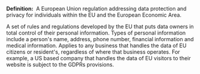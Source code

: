 **Definition:** 
 A European Union regulation addressing data protection and privacy for individuals within the EU and the European Economic Area.

A set of rules and regulations developed by the EU that puts data owners in total control of their personal information. Types of personal information include a person's name, address, phone number, financial information and medical information.
Applies to any business that handles the data of EU citizens or resident's, regardless of where that business operates. For example, a US based company that handles the data of EU visitors to their website is subject to the GDPRs provisions.